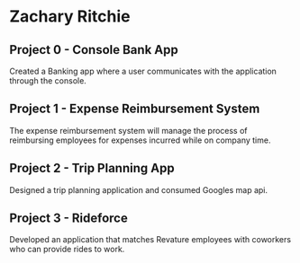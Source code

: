 # Zachary Ritchie

## Project 0 - Console Bank App

Created a Banking app where a user communicates with the application through the console.

## Project 1 - Expense Reimbursement System

The expense reimbursement system will manage the process of reimbursing employees for expenses incurred while on company time.

## Project 2 - Trip Planning App

Designed a trip planning application and consumed Googles map api.

## Project 3 - Rideforce

Developed an application that matches Revature employees with coworkers who can provide rides to work. 


